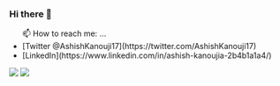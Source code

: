 ### Hi there 👋
 <ul>📫 How to reach me: ... <br>
 <li> [Twitter @AshishKanouji17](https://twitter.com/AshishKanouji17) </li>
 <li>[LinkedIn](https://www.linkedin.com/in/ashish-kanoujia-2b4b1a1a4/)</li>
 </ul>
 <img src = "https://github-readme-stats.vercel.app/api/?username=Halfsoul24&count_private=true&theme=tokyonight&showicons=true">
 <img src = "https://github-readme-stats.vercel.app/api/top-langs/?username=jasongaylord&langs_count=5&theme=tokyonight">


<!--
**Halfsoul24/Halfsoul24** is a ✨ _special_ ✨ repository because its `README.md` (this file) appears on your GitHub profile.

Here are some ideas to get you started:

- 🔭 I’m currently working on ...
- 🌱 I’m currently learning ...
- 👯 I’m looking to collaborate on ...
- 🤔 I’m looking for help with ...
- 💬 Ask me about ...
- 📫 How to reach me: ...[Twitter @AshishKanouji17](https://twitter.com/AshishKanouji17)
- 😄 Pronouns: ...
- ⚡ Fun fact: ...
-->
